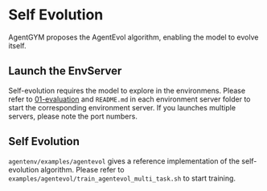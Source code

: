# Self Evolution

AgentGYM proposes the AgentEvol algorithm, enabling the model to evolve itself.

## Launch the EnvServer

Self-evolution requires the model to explore in the environmens. Please refer to [01-evaluation](docs/tutorials/01-evaluation.md) and `README.md` in each environment server folder to start the corresponding environment server. If you launches multiple servers, please note the port numbers.

## Self Evolution

`agentenv/examples/agentevol` gives a reference implementation of the self-evolution algorithm. Please refer to `examples/agentevol/train_agentevol_multi_task.sh` to start training.
